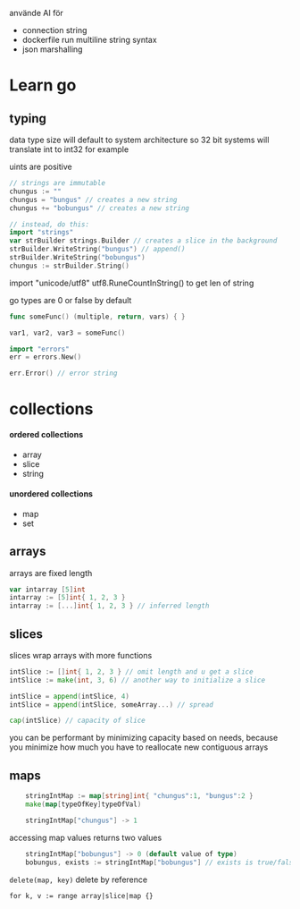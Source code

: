 använde AI för
- connection string
- dockerfile run multiline string syntax
- json marshalling

# Learn go

## typing

data type size will default to system architecture so 32 bit systems will translate int to int32 for example

uints are positive

```go
// strings are immutable
chungus := ""
chungus = "bungus" // creates a new string
chungus += "bobungus" // creates a new string

// instead, do this:
import "strings"
var strBuilder strings.Builder // creates a slice in the background
strBuilder.WriteString("bungus") // append()
strBuilder.WriteString("bobungus")
chungus := strBuilder.String()

```

import "unicode/utf8"
utf8.RuneCountInString() to get len of string

go types are 0 or false by default

```go
func someFunc() (multiple, return, vars) { }

var1, var2, var3 = someFunc()
```

```go
import "errors"
err = errors.New()

err.Error() // error string
```

# collections

#### ordered collections
- array
- slice
- string

#### unordered collections
- map
- set

## arrays
arrays are fixed length
```go
var intarray [5]int
intarray := [5]int{ 1, 2, 3 }
intarray := [...]int{ 1, 2, 3 } // inferred length
```

## slices
slices wrap arrays with more functions
```go
intSlice := []int{ 1, 2, 3 } // omit length and u get a slice
intSlice := make(int, 3, 6) // another way to initialize a slice

intSlice = append(intSlice, 4)
intSlice = append(intSlice, someArray...) // spread

cap(intSlice) // capacity of slice
```
you can be performant by minimizing capacity based on needs, 
because you minimize how much you have to reallocate new contiguous arrays

## maps
```go
    stringIntMap := map[string]int{ "chungus":1, "bungus":2 }
    make(map[typeOfKey]typeOfVal)

    stringIntMap["chungus"] -> 1
```

accessing map values returns two values
```go
    stringIntMap["bobungus"] -> 0 (default value of type)
    bobungus, exists := stringIntMap["bobungus"] // exists is true/false depending on if the value exists in the map
```

`delete(map, key)` delete by reference

`for k, v := range array|slice|map {}`

